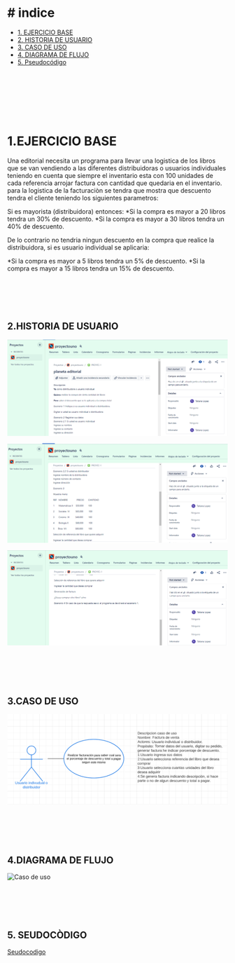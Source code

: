 # # indice

  - [1. EJERCICIO BASE](#1-EJERCICIO-BASE)
  - [2. HISTORIA DE USUARIO](#2-HISTORIA-DE-USUARIO)
  - [3. CASO DE USO](#3-CASO-DE-USO)
  - [4. DIAGRAMA DE FLUJO](#4-DIAGRAMA-DE-FLUJO)
  - [5. Pseudocódigo](#5-Pseudocódigo)


<br>
<br>
<br>
<br>
<br>
<br>

# 1.EJERCICIO BASE


Una editorial necesita un programa para llevar una logistica de los libros que se van vendiendo a las diferentes distribuidoras o usuarios individuales teniendo en cuenta que siempre el inventario esta con 100 unidades de cada referencia arrojar factura con cantidad que quedaria en el inventario.
para la logistica de la facturaciòn se tendra que mostra que descuento tendra el cliente teniendo los siguientes parametros:

Si es mayorista (distribuidora) entonces:
*Si la compra es mayor a 20 libros tendra un 30% de descuento.
*Si la compra es mayor a 30 libros tendra un 40% de descuento.

De lo contrario no tendria ningun descuento en la compra que realice la distribuidora, si es usuario individual se aplicaria:

*Si la compra es mayor a 5 libros tendra un 5% de descuento.
*Si la compra es mayor a 15 libros tendra un 15% de descuento.


<br>
<br>
<br>
<br>

## 2.HISTORIA DE USUARIO


![Historia de usuario](HISTORIAL_usuario.PNG)

![Historia de usuario](HISTORIAL_usuario2.PNG)

![Historia de usuario](HISTORIAL_usuario3.PNG)

<br>
<br>
<br>
<br>

## 3.CASO DE USO
![Caso de uso](Caso_de_uso.PNG)

<br>
<br>
<br>
<br>

## 4.DIAGRAMA DE FLUJO
![Caso de uso](diagrama_flujo.png)

<br>
<br>
<br>
<br>

## 5. SEUDOCÒDIGO

[Seudocodigo](Planeta_editoriapseint.psc)
